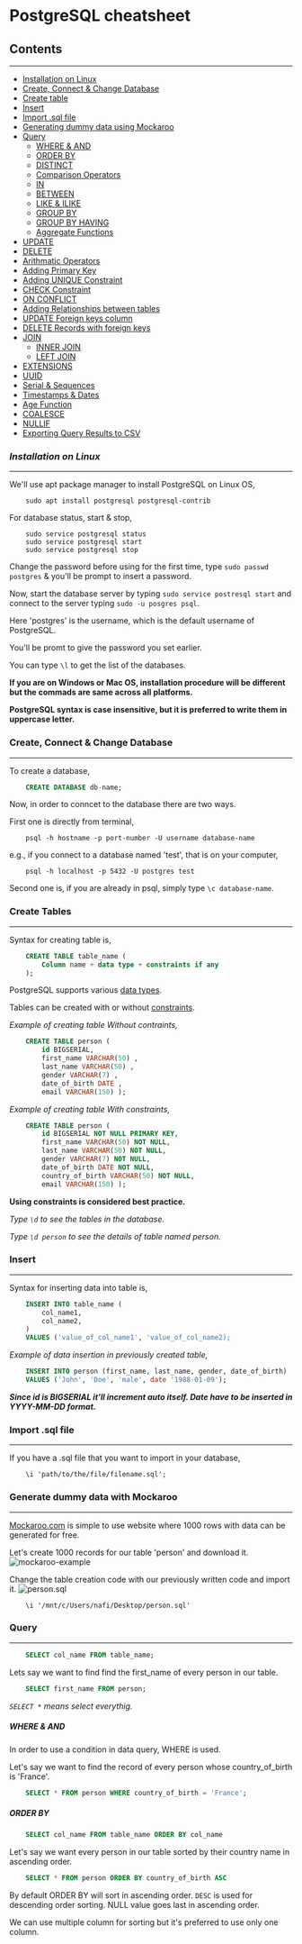 # PostgreSQL cheatsheet

## **Contents**
---
* [Installation on Linux](#installation-on-linux)
* [Create, Connect & Change Database](#Create,-Connect-&-Change-Database)
* [Create table](#Create-table)
* [Insert](#insert)
* [Import .sql file](#import-.sql-file)
* [Generating dummy data using Mockaroo](#generating-dummy-data-using-mockaroo)
* [Query](#query)
    * [WHERE & AND](#where-&-and)
    * [ORDER BY](#order-by)
    * [DISTINCT](#distinct)
    * [Comparison Operators](#comparison-operators)
    * [IN](#in)
    * [BETWEEN](#between)
    * [LIKE & ILIKE](#like-&-ilike)
    * [GROUP BY](#group-by)
    * [GROUP BY HAVING](#group-by-having)
    * [Aggregate Functions](#aggregate-functions)
* [UPDATE](#update)
* [DELETE](#delete)
* [Arithmatic Operators](#arithmetic-operators)
* [Adding Primary Key](#adding-primary-key)
* [Adding UNIQUE Constraint](#adding-unique-constraint)
* [CHECK Constraint](#check-constraint)
* [ON CONFLICT](#on-conflict)
* [Adding Relationships between tables](#adding-relationships-between-tables)
* [UPDATE Foreign keys column](#update-foreign-keys-column)
* [DELETE Records with foreign keys](#delete-records-with-foreign-keys)
* [JOIN](#join)
    * [INNER JOIN](#inner-join)
    * [LEFT JOIN](#left-join)
* [EXTENSIONS](#extensions)
* [UUID](#uuid)
* [Serial & Sequences](#serial-&-sequences)
* [Timestamps & Dates](#timestamps-&-dates)
* [Age Function](#age-functions)
* [COALESCE](#coalesce)
* [NULLIF](#nullif)
* [Exporting Query Results to CSV](#exporting-query-results-to-cSV)


### ***Installation on Linux***
---
We'll use apt package manager to install PostgreSQL on Linux OS, 
```
    sudo apt install postgresql postgresql-contrib
```
For database status, start & stop,
```
    sudo service postgresql status
    sudo service postgresql start
    sudo service postgresql stop
```
Change the password before using for the first time, type `sudo passwd postgres` & you'll be prompt to insert a password.

Now, start the database server by typing `sudo service postresql start` and connect to the server typing `sudo -u posgres psql`.

Here 'postgres' is the username, which is the default username of PostgreSQL.

You'll be promt to give the password you set earlier.

You can type `\l` to get the list of the databases.

**If you are on Windows or Mac OS, installation procedure will be different but the commads are same across all platforms.**

**PostgreSQL syntax is case insensitive, but it is preferred to write them in uppercase letter.**

### **Create, Connect & Change Database**
---
To create a database,
```sql
    CREATE DATABASE db-name;
```
Now, in order to conncet to the database there are two ways.

First one is directly from terminal,
```
    psql -h hostname -p port-number -U username database-name
```
e.g., if you connect to a database named 'test', that is on your computer, 
```
    psql -h localhost -p 5432 -U postgres test
```
Second one is, if you are already in psql, simply type `\c database-name`.

### **Create Tables**
---
Syntax for creating table is,
```sql
    CREATE TABLE table_name (
        Column name + data type + constraints if any
    );
```
PostgreSQL supports various [data types](https://www.postgresql.org/docs/12/datatype.html).

Tables can be created with or without [constraints](https://www.tutorialspoint.com/sql/sql-constraints.htm).

*Example of creating table Without contraints,*
```sql
    CREATE TABLE person ( 
        id BIGSERIAL, 
        first_name VARCHAR(50) , 
        last_name VARCHAR(50) ,
        gender VARCHAR(7) ,
        date_of_birth DATE ,
        email VARCHAR(150) );
```
*Example of creating table With constraints,*
```sql
    CREATE TABLE person ( 
        id BIGSERIAL NOT NULL PRIMARY KEY, 
        first_name VARCHAR(50) NOT NULL, 
        last_name VARCHAR(50) NOT NULL,
        gender VARCHAR(7) NOT NULL,
        date_of_birth DATE NOT NULL,
        country_of_birth VARCHAR(50) NOT NULL,
        email VARCHAR(150) );
```
**Using constraints is considered best practice.**

*Type `\d` to see the tables in the database.*

*Type `\d person` to see the details of table named person.*

### **Insert**
---
Syntax for inserting data into table is,
```sql
    INSERT INTO table_name (
        col_name1,
        col_name2,
    )
    VALUES ('value_of_col_name1', 'value_of_col_name2);
```
*Example of data insertion in previously created table,*
```sql
    INSERT INTO person (first_name, last_name, gender, date_of_birth)
    VALUES ('John', 'Doe', 'male', date '1988-01-09');
```
***Since id is BIGSERIAL it'll increment auto itself. Date have to be inserted in YYYY-MM-DD format.***
### **Import .sql file**
---
If you have a .sql file that you want to import in your database,
```
    \i 'path/to/the/file/filename.sql';
```
### **Generate dummy data with Mockaroo**
---
[Mockaroo.com](https://mockaroo.com/) is simple to use website where 1000 rows with data can be generated for free.

Let's create 1000 records for our table 'person' and download it.
![mockaroo-example](images/mockaroo.png)

Change the table creation code with our previously written code and import it.
![person.sql](images/personsql.png)
```
    \i '/mnt/c/Users/nafi/Desktop/person.sql'
```
### **Query**
---
```sql
    SELECT col_name FROM table_name;
```
Lets say we want to find find the first_name of every person in our table.
```sql
    SELECT first_name FROM person;
```
*`SELECT *` means select everythig.*

##### ***WHERE & AND***
In order to use a condition in data query, WHERE is used.

Let's say we want to find the record of every person whose country_of_birth is 'France'.
```sql
    SELECT * FROM person WHERE country_of_birth = 'France';
```
##### ***ORDER BY***
```sql
    SELECT col_name FROM table_name ORDER BY col_name 
```
Let's say we want every person in our table sorted by their country name in ascending order.
```sql
    SELECT * FROM person ORDER BY country_of_birth ASC
```
By default ORDER BY will sort in ascending order. `DESC` is used for descending order sorting. NULL value goes last in ascending order.

We can use multiple column for sorting but it's preferred to use only one column.

